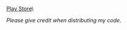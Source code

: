 [Play Store](https://play.google.com/store/apps/details?id=com.panu.panucal)\

*Please give credit when distributing my code.*

